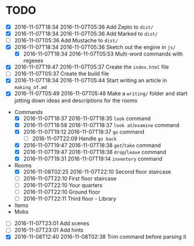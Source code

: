 # TODO

- [x] 2016-11-07T18:34 2016-11-07T05:36 Add Zepto to `dist/`
- [x] 2016-11-07T18:34 2016-11-07T05:36 Add Marked to `dist/`
- [ ] 2016-11-07T05:36 Add Mustache to `dist/`
- [x] 2016-11-07T18:34 2016-11-07T05:36 Sketch out the engine in `js/`
  - [x] 2016-11-07T18:34 2016-11-07T05:53 Multi-word commands with regexes
- [x] 2016-11-07T19:47 2016-11-07T05:37 Create the `index.html` file
- [ ] 2016-11-07T05:37 Create the build file
- [x] 2016-11-07T18:34 2016-11-07T05:44 Start writing an article in `making_of.md`
- [x] 2016-11-07T05:49 2016-11-07T05:48 Make a `writing/` folder and start jotting down ideas and descriptions for the rooms
- Commands
  - [x] 2016-11-07T18:37 2016-11-07T18:35 `look` command
  - [x] 2016-11-07T18:58 2016-11-07T18:37 `look at`/`examine` command
  - [x] 2016-11-07T19:12 2016-11-07T18:37 `go` command
    - [ ] 2016-11-07T22:09 Handle `go back`
  - [x] 2016-11-07T19:47 2016-11-07T18:38 `get`/`take` command
  - [x] 2016-11-07T19:47 2016-11-07T18:38 `drop`/`leave` command
  - [x] 2016-11-07T19:31 2016-11-07T19:14 `inventory` command
- Rooms
  - [x] 2016-11-08T02:25 2016-11-07T22:10 Second floor staircase
  - [ ] 2016-11-07T22:10 First floor staircase
  - [ ] 2016-11-07T22:10 Your quarters
  - [ ] 2016-11-07T22:10 Ground floor
  - [ ] 2016-11-07T22:11 Third floor - Library
- Items
- Mobs
- [ ] 2016-11-07T23:01 Add scenes
- [ ] 2016-11-07T23:01 Add hints
- [x] 2016-11-08T12:40 2016-11-08T02:38 Trim command before parsing it
